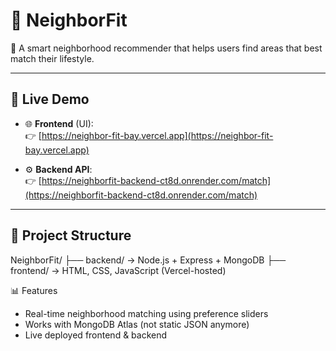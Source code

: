 # 🌆 NeighborFit

🏡 A smart neighborhood recommender that helps users find areas that best match their lifestyle.

---

## 🔗 Live Demo

- 🌐 **Frontend** (UI):  
  👉 [https://neighbor-fit-bay.vercel.app](https://neighbor-fit-bay.vercel.app)

- ⚙️ **Backend API**:  
  👉 [https://neighborfit-backend-ct8d.onrender.com/match](https://neighborfit-backend-ct8d.onrender.com/match)

---

## 📂 Project Structure
NeighborFit/
├── backend/ → Node.js + Express + MongoDB
├── frontend/ → HTML, CSS, JavaScript (Vercel-hosted)


📊 Features

- Real-time neighborhood matching using preference sliders
- Works with MongoDB Atlas (not static JSON anymore)
- Live deployed frontend & backend

